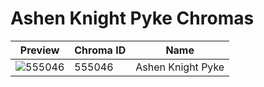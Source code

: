 # Ashen Knight Pyke Chromas



| Preview | Chroma ID | Name |
|---------|-----------|------|
| ![555046](https://raw.communitydragon.org/latest/plugins/rcp-be-lol-game-data/global/default/v1/champion-chroma-images/555/555046.png) | 555046 | Ashen Knight Pyke |